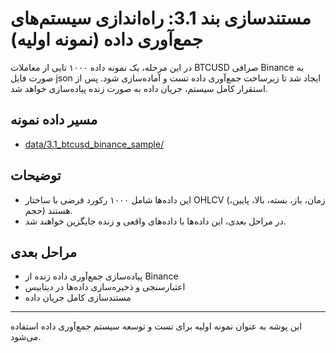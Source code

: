 # مستندسازی بند 3.1: راه‌اندازی سیستم‌های جمع‌آوری داده (نمونه اولیه)

در این مرحله، یک نمونه داده ۱۰۰۰ تایی از معاملات BTCUSD صرافی Binance به صورت فایل json ایجاد شد تا زیرساخت جمع‌آوری داده تست و آماده‌سازی شود. پس از استقرار کامل سیستم، جریان داده به صورت زنده پیاده‌سازی خواهد شد.

## مسیر داده نمونه
- [data/3.1_btcusd_binance_sample/](../../data/3.1_btcusd_binance_sample/)

## توضیحات
- این داده‌ها شامل ۱۰۰۰ رکورد فرضی با ساختار OHLCV (زمان، باز، بسته، بالا، پایین، حجم) هستند.
- در مراحل بعدی، این داده‌ها با داده‌های واقعی و زنده جایگزین خواهند شد.

## مراحل بعدی
- پیاده‌سازی جمع‌آوری داده زنده از Binance
- اعتبارسنجی و ذخیره‌سازی داده‌ها در دیتابیس
- مستندسازی کامل جریان داده

---
این پوشه به عنوان نمونه اولیه برای تست و توسعه سیستم جمع‌آوری داده استفاده می‌شود.
